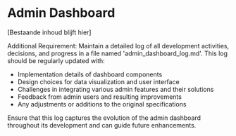# Admin Dashboard

[Bestaande inhoud blijft hier]

Additional Requirement:
Maintain a detailed log of all development activities, decisions, and progress in a file named 'admin_dashboard_log.md'. This log should be regularly updated with:
- Implementation details of dashboard components
- Design choices for data visualization and user interface
- Challenges in integrating various admin features and their solutions
- Feedback from admin users and resulting improvements
- Any adjustments or additions to the original specifications

Ensure that this log captures the evolution of the admin dashboard throughout its development and can guide future enhancements.
